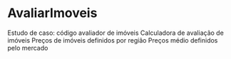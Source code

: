 # AvaliarImoveis
Estudo de caso: código avaliador de imóveis
Calculadora de avaliação de imóveis
Preços de imóveis definidos por região
Preços médio definidos pelo mercado
